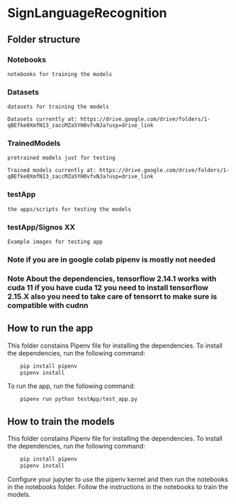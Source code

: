 # SignLanguageRecognition

## Folder structure

### Notebooks

    notebooks for training the models

### Datasets

    datasets for training the models

    Datasets currently at: https://drive.google.com/drive/folders/1-qBEfke0XmfN13_zaccMZa5YH0vfvNJa?usp=drive_link

### TrainedModels

    pretrained models just for testing

    Trained models currently at: https://drive.google.com/drive/folders/1-qBEfke0XmfN13_zaccMZa5YH0vfvNJa?usp=drive_link

### testApp

    the apps/scripts for testing the models

### testApp/Signos XX

    Example images for testing app



### Note if you are in google colab pipenv is mostly not needed

### Note About the dependencies, tensorflow 2.14.1 works with cuda 11 if you have cuda 12 you need to install tensorflow 2.15.X also you need to take care of tensorrt to make sure is compatible with cudnn

## How to run the app

This folder constains Pipenv file for installing the dependencies. To install the dependencies, run the following command:

```bash
    pip install pipenv
    pipenv install
```

To run the app, run the following command:

```bash
    pipenv run python testApp/test_app.py
```

## How to train the models

This folder constains Pipenv file for installing the dependencies. To install the dependencies, run the following command:

```bash
    pip install pipenv
    pipenv install
```

Configure your jupyter to use the pipenv kernel and then run the notebooks in the notebooks folder. Follow the instructions in the notebooks to train the models.